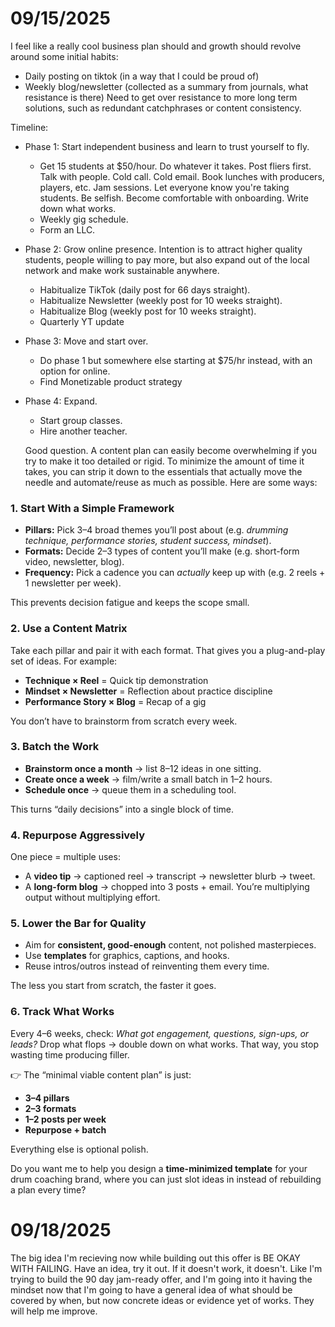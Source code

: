 # 09/15/2025

I feel like a really cool business plan should and growth should revolve around some initial habits:
- Daily posting on tiktok (in a way that I could be proud of)
- Weekly blog/newsletter (collected as a summary from journals, what resistance is there)
Need to get over resistance to more long term solutions, such as redundant catchphrases or content consistency. 

Timeline:
- Phase 1: Start independent business and learn to trust yourself to fly.
    - Get 15 students at $50/hour. Do whatever it takes. Post fliers first. Talk with people. Cold call. Cold email. Book lunches with producers, players, etc. Jam sessions. Let everyone know you're taking students. Be selfish. Become comfortable with onboarding. Write down what works.
    - Weekly gig schedule.
    - Form an LLC.
- Phase 2: Grow online presence. Intention is to attract higher quality students, people willing to pay more, but also expand out of the local network and make work sustainable anywhere.
  - Habitualize TikTok (daily post for 66 days straight).
  - Habitualize Newsletter (weekly post for 10 weeks straight).
  - Habitualize Blog (weekly post for 10 weeks straight).
  - Quarterly YT update
- Phase 3: Move and start over.
  - Do phase 1 but somewhere else starting at $75/hr instead, with an option for online.
  - Find Monetizable product strategy
- Phase 4: Expand.
  - Start group classes. 
  - Hire another teacher.


  Good question. A content plan can easily become overwhelming if you try to make it too detailed or rigid. To minimize the amount of time it takes, you can strip it down to the essentials that actually move the needle and automate/reuse as much as possible. Here are some ways:

### 1. Start With a **Simple Framework**

* **Pillars:** Pick 3–4 broad themes you’ll post about (e.g. *drumming technique, performance stories, student success, mindset*).
* **Formats:** Decide 2–3 types of content you’ll make (e.g. short-form video, newsletter, blog).
* **Frequency:** Pick a cadence you can *actually* keep up with (e.g. 2 reels + 1 newsletter per week).

This prevents decision fatigue and keeps the scope small.

### 2. Use a **Content Matrix**

Take each pillar and pair it with each format. That gives you a plug-and-play set of ideas. For example:

* **Technique × Reel** = Quick tip demonstration
* **Mindset × Newsletter** = Reflection about practice discipline
* **Performance Story × Blog** = Recap of a gig

You don’t have to brainstorm from scratch every week.

### 3. Batch the Work

* **Brainstorm once a month** → list 8–12 ideas in one sitting.
* **Create once a week** → film/write a small batch in 1–2 hours.
* **Schedule once** → queue them in a scheduling tool.

This turns “daily decisions” into a single block of time.

### 4. Repurpose Aggressively

One piece = multiple uses:

* A **video tip** → captioned reel → transcript → newsletter blurb → tweet.
* A **long-form blog** → chopped into 3 posts + email.
  You’re multiplying output without multiplying effort.

### 5. Lower the Bar for Quality

* Aim for **consistent, good-enough** content, not polished masterpieces.
* Use **templates** for graphics, captions, and hooks.
* Reuse intros/outros instead of reinventing them every time.

The less you start from scratch, the faster it goes.

### 6. Track What Works

Every 4–6 weeks, check: *What got engagement, questions, sign-ups, or leads?*
Drop what flops → double down on what works.
That way, you stop wasting time producing filler.

👉 The “minimal viable content plan” is just:

* **3–4 pillars**
* **2–3 formats**
* **1–2 posts per week**
* **Repurpose + batch**

Everything else is optional polish.

Do you want me to help you design a **time-minimized template** for your drum coaching brand, where you can just slot ideas in instead of rebuilding a plan every time?

# 09/18/2025

The big idea I'm recieving now while building out this offer is BE OKAY WITH FAILING. Have an idea, try it out. If it doesn't work, it doesn't. Like I'm trying to build the 90 day jam-ready offer, and I'm going into it having the mindset now that I'm going to have a general idea of what should be covered by when, but now concrete ideas or evidence yet of works. They will help me improve.